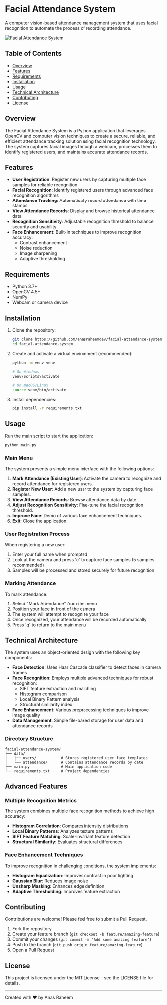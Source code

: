 # Facial Attendance System

A computer vision-based attendance management system that uses facial recognition to automate the process of recording attendance.

![Facial Attendance System](https://miro.medium.com/v2/resize:fit:4800/1*-IDdJP45FHWLq4VZxKPKYw.png)

## Table of Contents
- [Overview](#overview)
- [Features](#features)
- [Requirements](#requirements)
- [Installation](#installation)
- [Usage](#usage)
- [Technical Architecture](#technical-architecture)
- [Contributing](#contributing)
- [License](#license)

## Overview

The Facial Attendance System is a Python application that leverages OpenCV and computer vision techniques to create a secure, reliable, and efficient attendance tracking solution using facial recognition technology. The system captures facial images through a webcam, processes them to identify registered users, and maintains accurate attendance records.

## Features

- **User Registration**: Register new users by capturing multiple face samples for reliable recognition
- **Facial Recognition**: Identify registered users through advanced face recognition algorithms
- **Attendance Tracking**: Automatically record attendance with time stamps
- **View Attendance Records**: Display and browse historical attendance data
- **Recognition Sensitivity**: Adjustable recognition threshold to balance security and usability
- **Face Enhancement**: Built-in techniques to improve recognition accuracy:
  - Contrast enhancement
  - Noise reduction
  - Image sharpening
  - Adaptive thresholding

## Requirements

- Python 3.7+
- OpenCV 4.5+
- NumPy
- Webcam or camera device

## Installation

1. Clone the repository:
   ```bash
   git clone https://github.com/anasraheemdev/facial-attendance-system.git
   cd facial-attendance-system
   ```

2. Create and activate a virtual environment (recommended):
   ```bash
   python -m venv venv
   
   # On Windows
   venv\Scripts\activate
   
   # On macOS/Linux
   source venv/bin/activate
   ```

3. Install dependencies:
   ```bash
   pip install -r requirements.txt
   ```

## Usage

Run the main script to start the application:

```bash
python main.py
```

### Main Menu

The system presents a simple menu interface with the following options:

1. **Mark Attendance (Existing User)**: Activate the camera to recognize and record attendance for registered users.
2. **Register New User**: Add a new user to the system by capturing face samples.
3. **View Attendance Records**: Browse attendance data by date.
4. **Adjust Recognition Sensitivity**: Fine-tune the facial recognition threshold.
5. **Improve Face**: Demo of various face enhancement techniques.
6. **Exit**: Close the application.

### User Registration Process

When registering a new user:
1. Enter your full name when prompted
2. Look at the camera and press 'c' to capture face samples (5 samples recommended)
3. Samples will be processed and stored securely for future recognition

### Marking Attendance

To mark attendance:
1. Select "Mark Attendance" from the menu
2. Position your face in front of the camera
3. The system will attempt to recognize your face
4. Once recognized, your attendance will be recorded automatically
5. Press 'q' to return to the main menu

## Technical Architecture

The system uses an object-oriented design with the following key components:

- **Face Detection**: Uses Haar Cascade classifier to detect faces in camera frames
- **Face Recognition**: Employs multiple advanced techniques for robust recognition:
  - SIFT feature extraction and matching
  - Histogram comparison
  - Local Binary Pattern analysis
  - Structural similarity index
- **Face Enhancement**: Various preprocessing techniques to improve image quality
- **Data Management**: Simple file-based storage for user data and attendance records

### Directory Structure

```
facial-attendance-system/
├── data/
│   ├── users/           # Stores registered user face templates
│   └── attendance/      # Contains attendance records by date
├── main.py              # Main application code
└── requirements.txt     # Project dependencies
```

## Advanced Features

### Multiple Recognition Metrics

The system combines multiple face recognition methods to achieve high accuracy:

- **Histogram Correlation**: Compares intensity distributions
- **Local Binary Patterns**: Analyzes texture patterns
- **SIFT Feature Matching**: Scale-invariant feature detection
- **Structural Similarity**: Evaluates structural differences

### Face Enhancement Techniques

To improve recognition in challenging conditions, the system implements:

- **Histogram Equalization**: Improves contrast in poor lighting
- **Gaussian Blur**: Reduces image noise
- **Unsharp Masking**: Enhances edge definition
- **Adaptive Thresholding**: Improves feature extraction

## Contributing

Contributions are welcome! Please feel free to submit a Pull Request.

1. Fork the repository
2. Create your feature branch (`git checkout -b feature/amazing-feature`)
3. Commit your changes (`git commit -m 'Add some amazing feature'`)
4. Push to the branch (`git push origin feature/amazing-feature`)
5. Open a Pull Request

## License

This project is licensed under the MIT License - see the LICENSE file for details.

---

Created with ❤️ by Anas Raheem
